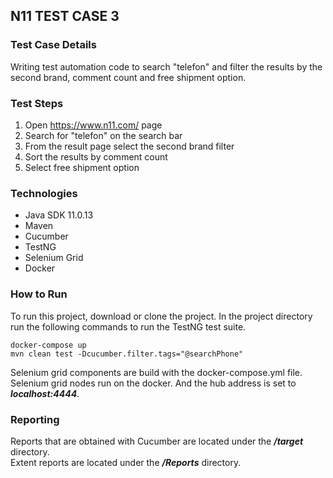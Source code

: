 ## **N11 TEST CASE 3**
### Test Case Details
Writing test automation code to search "telefon" and filter the results by the second brand, comment count and free shipment option.
### Test Steps
1. Open https://www.n11.com/ page
2. Search for "telefon" on the search bar
3. From the result page select the second brand filter
4. Sort the results by comment count
5. Select free shipment option

### Technologies
- Java SDK 11.0.13
- Maven
- Cucumber
- TestNG
- Selenium Grid
- Docker

### How to Run
To run this project, download or clone the project. In the project directory run the following commands to run the TestNG test suite.
```
docker-compose up
mvn clean test -Dcucumber.filter.tags="@searchPhone"
```
Selenium grid components are build with the docker-compose.yml file.</br>
Selenium grid nodes run on the docker. And the hub address is set to ***localhost:4444***. </br>

### Reporting
Reports that are obtained with Cucumber are located under the ***/target*** directory.  </br>
Extent reports are located under the ***/Reports*** directory. </br>


